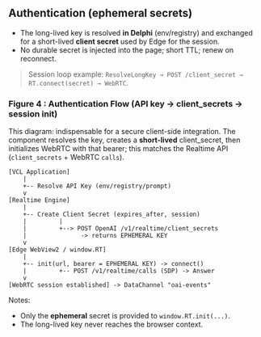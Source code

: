 ## Authentication (ephemeral secrets)
- The long-lived key is resolved **in Delphi** (env/registry) and exchanged for a short-lived **client secret** used by Edge for the session.
- No durable secret is injected into the page; short TTL; renew on reconnect.

> Session loop example: `ResolveLongKey → POST /client_secret → RT.connect(secret) → WebRTC`.

### Figure 4 : Authentication Flow (API key → client_secrets → session init)
This diagram: indispensable for a secure client-side integration. The component resolves the key, creates a **short-lived** client_secret, then initializes WebRTC with that bearer; this matches the Realtime API (`client_secrets` + WebRTC `calls`).

```text
[VCL Application]
    |
    +-- Resolve API Key (env/registry/prompt)
    v
[Realtime Engine]
    |
    +-- Create Client Secret (expires_after, session)
    |         |
    |         +--> POST OpenAI /v1/realtime/client_secrets
    |               -> returns EPHEMERAL KEY
    v
[Edge WebView2 / window.RT]
    |
    +-- init(url, bearer = EPHEMERAL KEY) -> connect()
    |         +-- POST /v1/realtime/calls (SDP) -> Answer
    v
[WebRTC session established] -> DataChannel "oai-events"
```

Notes:
- Only the **ephemeral** secret is provided to `window.RT.init(...)`.
- The long-lived key never reaches the browser context.

<br>
